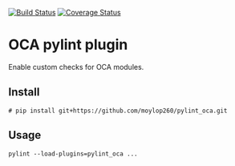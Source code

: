 [![Build Status](https://travis-ci.org/moylop260/pylint-oca.svg?branch=master)](https://travis-ci.org/moylop260/pylint_oca)
[![Coverage Status](https://coveralls.io/repos/moylop260/pylint_oca/badge.svg?branch=master&service=github)](https://coveralls.io/github/moylop260/pylint_oca?branch=master)


# OCA pylint plugin

Enable custom checks for OCA modules.

## Install
`# pip install git+https://github.com/moylop260/pylint_oca.git`

## Usage
 `pylint --load-plugins=pylint_oca ...`
